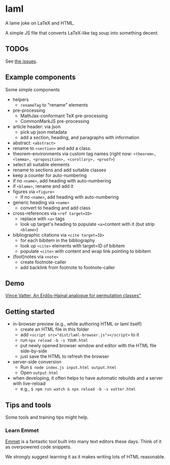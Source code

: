 # laml

A lame joke on LaTeX and HTML.

A simple JS file that converts LaTeX-like tag soup into something decent.


## TODOs

See [the issues](https://github.com/pkra/laml/issues/).


## Example components

Some simple components

* helpers
  * `renameTag` to "rename" elements
* pre-processing
  * MathJax-conformant TeX pre-processing
  * CommonMarkJS pre-processing
* article header: via json
  * pick up json metadata
  * add a section, heading, and paragraphs with information
*  abstract: `<abstract>`
  * rename to `<section>` and add a class.
*  theorem-environments via custom tag names (right now: `<theorem>, <lemma>, <proposition>, <corollary>, <proof>`)
  * select all suitable elements
  * rename to sections and add suitable classes
  * keep a counter for auto-numbering
  * if no `<name>`, add heading with auto-numbering
  * if `<blame>`, rename and add it
* figures via `<figure>`
  * if no `<name>`, add heading with auto-numbering
* generic heading via `<name>`
  * convert to heading and add class
* cross-references via `<ref target=ID>`
  * replace with `<a>` tags
  * look up target's heading to populate `<a>`content with it (but strip `<blame>`)
* bibliographic citations  via `<cite target=ID>`
  * for each bibitem in the bibliography
  * look up `<cite>` elements with target=ID of bibitem
  * populate `<cite>` with content and wrap link pointing to bibitem
* (foot)notes via `<note>`
  * create footnote-caller
  * add backlink from footnote to footnote-caller

## Demo

[Vince Vatter, An Erdős-Hajnal analogue for permutation classes"](./vatter-out.html)

## Getting started

* in-browser preview (e.g., while authoring HTML or laml itself)
  * create an HTML file in this folder
  * add `<script src="dist/laml-browser.js"></script>` to it
  * run `npx reload -b -s YOUR.html`
  * put newly opened browser window and editor with the HTML file side-by-side
  * just save the HTML to refresh the browser
* server-side conversion
  * Run `$ node index.js input.html output.html`
  * Open `output.html`
* when developing, it often helps to have automatic rebuilds and a server with live-reload
  * e.g., `$ npm run watch & npx reload -b -s vatter.html`


## Tips and tools

Some tools and training tips might help.

### Learn Emmet

[Emmet](https://www.emmet.io/) is a fantastic tool built into many text editors these days. Think of it as overpowered code snippets.

We strongly suggest learning it as it makes writing lots of HTML reasonable.
